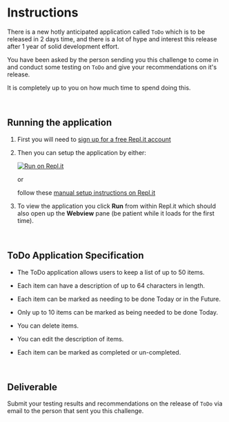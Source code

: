 # Instructions

There is a new hotly anticipated application called `ToDo` which is to be released in 2 days time, and there is a lot of hype and interest this release after 1 year of solid development effort.


You have been asked by the person sending you this challenge to come in and conduct some testing on `ToDo` and give your recommendations on it's release.

It is completely up to you on how much time to spend doing this.


<br>

## Running the application

1. First you will need to [sign up for a free Repl.it account](https://replit.com/signup)

2. Then you can setup the application by either:

   [![Run on Repl.it](https://replit.com/badge/github/ravensdowndev/testing01)](https://replit.com/new/github/ravensdowndev/testing01)

   or

   follow these [manual setup instructions on Repl.it](https://docs.replit.com/programming-ide/using-git-on-replit/running-github-repositories-replit)

3. To view the application you click **Run** from within Repl.it which should also open up the **Webview** pane (be patient while it loads for the first time).

<br>

## ToDo Application Specification

- The ToDo application allows users to keep a list of up to 50 items.

- Each item can have a description of up to 64 characters in length.

- Each item can be marked as needing to be done Today or in the Future.

- Only up to 10 items can be marked as being needed to be done Today.

- You can delete items.

- You can edit the description of items.

- Each item can be marked as completed or un-completed.



<br>

## Deliverable

Submit your testing results and recommendations on the release of `ToDo` via email to the person that sent you this challenge.
